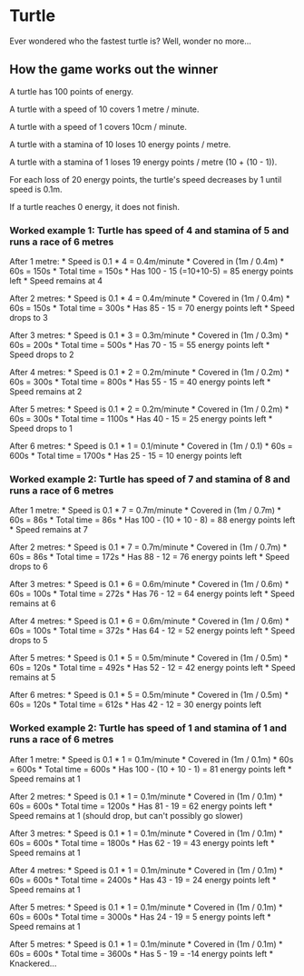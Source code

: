 # Turtle

Ever wondered who the fastest turtle is?  Well, wonder no more...

## How the game works out the winner

A turtle has 100 points of energy.

A turtle with a speed of 10 covers 1 metre / minute.

A turtle with a speed of 1 covers 10cm / minute.

A turtle with a stamina of 10 loses 10 energy points / metre.

A turtle with a stamina of 1 loses 19 energy points / metre (10 + (10 - 1)).

For each loss of 20 energy points, the turtle's speed decreases by 1 until speed is 0.1m.

If a turtle reaches 0 energy, it does not finish.

### Worked example 1: Turtle has speed of 4 and stamina of 5 and runs a race of 6 metres

After 1 metre:
    * Speed is 0.1 * 4 = 0.4m/minute
    * Covered in (1m / 0.4m) * 60s = 150s
    * Total time = 150s
    * Has 100 - 15 (=10+10-5) = 85 energy points left
    * Speed remains at 4

After 2 metres:
    * Speed is 0.1 * 4 = 0.4m/minute
    * Covered in (1m / 0.4m) * 60s = 150s
    * Total time = 300s
    * Has 85 - 15 = 70 energy points left
    * Speed drops to 3

After 3 metres:
    * Speed is 0.1 * 3 = 0.3m/minute
    * Covered in (1m / 0.3m) * 60s = 200s
    * Total time = 500s
    * Has 70 - 15 = 55 energy points left
    * Speed drops to 2

After 4 metres:
    * Speed is 0.1 * 2 = 0.2m/minute
    * Covered in (1m / 0.2m) * 60s = 300s
    * Total time = 800s
    * Has 55 - 15 = 40 energy points left
    * Speed remains at 2

After 5 metres:
    * Speed is 0.1 * 2 = 0.2m/minute
    * Covered in (1m / 0.2m) * 60s = 300s
    * Total time = 1100s
    * Has 40 - 15 = 25 energy points left
    * Speed drops to 1

After 6 metres:
    * Speed is 0.1 * 1 = 0.1/minute
    * Covered in (1m / 0.1) * 60s = 600s
    * Total time = 1700s
    * Has 25 - 15 = 10 energy points left

### Worked example 2: Turtle has speed of 7 and stamina of 8 and runs a race of 6 metres

After 1 metre:
    * Speed is 0.1 * 7 = 0.7m/minute
    * Covered in (1m / 0.7m) * 60s = 86s
    * Total time = 86s
    * Has 100 - (10 + 10 - 8) = 88 energy points left
    * Speed remains at 7

After 2 metres:
    * Speed is 0.1 * 7 = 0.7m/minute
    * Covered in (1m / 0.7m) * 60s = 86s
    * Total time = 172s
    * Has 88 - 12 = 76 energy points left
    * Speed drops to 6

After 3 metres:
    * Speed is 0.1 * 6 = 0.6m/minute
    * Covered in (1m / 0.6m) * 60s = 100s
    * Total time = 272s
    * Has 76 - 12 = 64 energy points left
    * Speed remains at 6

After 4 metres:
    * Speed is 0.1 * 6 = 0.6m/minute
    * Covered in (1m / 0.6m) * 60s = 100s
    * Total time = 372s
    * Has 64 - 12 = 52 energy points left
    * Speed drops to 5

After 5 metres:
    * Speed is 0.1 * 5 = 0.5m/minute
    * Covered in (1m / 0.5m) * 60s = 120s
    * Total time = 492s
    * Has 52 - 12 = 42 energy points left
    * Speed remains at 5

After 6 metres:
    * Speed is 0.1 * 5 = 0.5m/minute
    * Covered in (1m / 0.5m) * 60s = 120s
    * Total time = 612s
    * Has 42 - 12 = 30 energy points left

### Worked example 2: Turtle has speed of 1 and stamina of 1 and runs a race of 6 metres

After 1 metre:
    * Speed is 0.1 * 1 = 0.1m/minute
    * Covered in (1m / 0.1m) * 60s = 600s
    * Total time = 600s
    * Has 100 - (10 + 10 - 1) = 81 energy points left
    * Speed remains at 1

After 2 metres:
    * Speed is 0.1 * 1 = 0.1m/minute
    * Covered in (1m / 0.1m) * 60s = 600s
    * Total time = 1200s
    * Has 81 - 19 = 62 energy points left
    * Speed remains at 1 (should drop, but can't possibly go slower)

After 3 metres:
    * Speed is 0.1 * 1 = 0.1m/minute
    * Covered in (1m / 0.1m) * 60s = 600s
    * Total time = 1800s
    * Has 62 - 19 = 43 energy points left
    * Speed remains at 1

After 4 metres:
    * Speed is 0.1 * 1 = 0.1m/minute
    * Covered in (1m / 0.1m) * 60s = 600s
    * Total time = 2400s
    * Has 43 - 19 = 24 energy points left
    * Speed remains at 1

After 5 metres:
    * Speed is 0.1 * 1 = 0.1m/minute
    * Covered in (1m / 0.1m) * 60s = 600s
    * Total time = 3000s
    * Has 24 - 19 = 5 energy points left
    * Speed remains at 1

After 5 metres:
    * Speed is 0.1 * 1 = 0.1m/minute
    * Covered in (1m / 0.1m) * 60s = 600s
    * Total time = 3600s
    * Has 5 - 19 = -14 energy points left
    * Knackered...